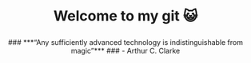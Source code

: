 # <p align="center"> Welcome to my git :smiley_cat: </p>
<p align="center"> 
### ***“Any sufficiently advanced technology is indistinguishable from magic”***
### - Arthur C. Clarke
</p>


